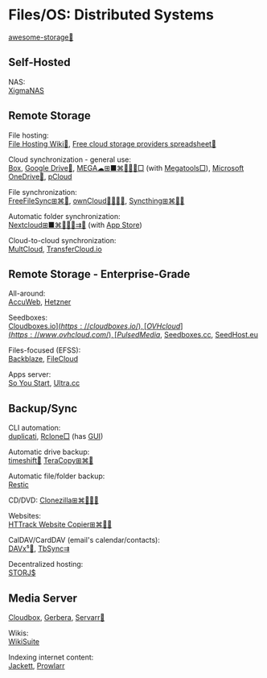 # Files/OS: Distributed Systems

[awesome-storage💩](https://github.com/okhosting/awesome-storage)

## Self-Hosted

NAS:  
[XigmaNAS](https://xigmanas.com/)

## Remote Storage

File hosting:  
[File Hosting Wiki💩](https://filehostlist.miraheze.org/wiki/Main_Page),
[Free cloud storage providers spreadsheet💩](https://nafanz.github.io/)

Cloud synchronization - general use:  
[Box](https://www.box.com/),
[Google Drive🧛](https://www.google.com/drive/),
[MEGA☁⊞■⌘🐧🍎🤖□](https://mega.nz/) (with [Megatools□](https://megatools.megous.com/)),
[Microsoft OneDrive🧛](https://www.onedrive.com/),
[pCloud](https://www.pcloud.com/)

File synchronization:  
[FreeFileSync⊞⌘🐧](https://freefilesync.org/),
[ownCloud💾🆓🍎🤖](https://owncloud.com/),
[Syncthing⊞⌘🐧🤖](https://syncthing.net/)

Automatic folder synchronization:  
[Nextcloud⊞■⌘🐧🍎🤖⇉💾](https://nextcloud.com/) (with [App Store](https://apps.nextcloud.com/))

Cloud-to-cloud synchronization:  
[MultCloud](https://www.multcloud.com/),
[TransferCloud.io](https://transfercloud.io/)

## Remote Storage - Enterprise-Grade

All-around:  
[AccuWeb](https://www.accuwebhosting.com/),
[Hetzner](https://www.hetzner.com/)

Seedboxes:  
[Cloudboxes.io$](https://cloudboxes.io/),
[OVHcloud](https://www.ovhcloud.com/),
[Pulsed Media$](https://pulsedmedia.com/),
[Seedboxes.cc](https://www.seedboxes.cc/),
[SeedHost.eu](https://www.seedhost.eu/)

Files-focused (EFSS):  
[Backblaze](https://www.backblaze.com/),
[FileCloud](https://www.filecloud.com/)

Apps server:  
[So You Start](https://www.soyoustart.com/us/),
[Ultra.cc](https://ultra.cc/)

## Backup/Sync

CLI automation:  
[duplicati](https://github.com/duplicati/duplicati),
[Rclone□](https://rclone.org/) (has [GUI](https://rclone.org/gui/))

Automatic drive backup:  
[timeshift🐧](https://github.com/linuxmint/timeshift)
[TeraCopy⊞⌘🤖](https://www.codesector.com/teracopy)

Automatic file/folder backup:  
[Restic](https://restic.readthedocs.io/)

CD/DVD:
[Clonezilla⊞⌘🐧🍎🤖](https://clonezilla.org/)

Websites:  
[HTTrack Website Copier⊞⌘🐧🤖](https://www.httrack.com/)

CalDAV/CardDAV (email's calendar/contacts):  
[DAVx⁵🤖](https://www.davx5.com/),
[TbSync⇉](https://addons.thunderbird.net/en-us/thunderbird/addon/tbsync/)

Decentralized hosting:  
[STORJ$](https://www.storj.io/)

## Media Server

[Cloudbox](https://cloudbox.works/),
[Gerbera](https://gerbera.io/),
[Servarr💾](https://wiki.servarr.com/)

Wikis:  
[WikiSuite](https://wikisuite.org/)

Indexing internet content:  
[Jackett](https://github.com/Jackett/Jackett),
[Prowlarr](https://prowlarr.com/)
